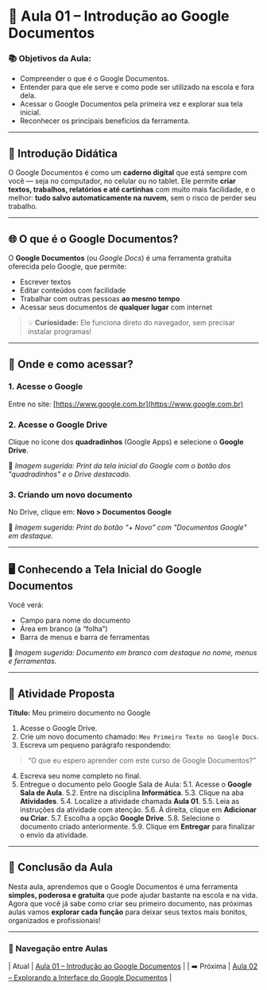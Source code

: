 # 📝 Aula 01 – Introdução ao Google Documentos

### 📚 Objetivos da Aula:
- Compreender o que é o Google Documentos.
- Entender para que ele serve e como pode ser utilizado na escola e fora dela.
- Acessar o Google Documentos pela primeira vez e explorar sua tela inicial.
- Reconhecer os principais benefícios da ferramenta.

---

## 🧠 Introdução Didática

O Google Documentos é como um **caderno digital** que está sempre com você — seja no computador, no celular ou no tablet. Ele permite **criar textos, trabalhos, relatórios e até cartinhas** com muito mais facilidade, e o melhor: **tudo salvo automaticamente na nuvem**, sem o risco de perder seu trabalho.

---

## 🌐 O que é o Google Documentos?

O **Google Documentos** (ou *Google Docs*) é uma ferramenta gratuita oferecida pelo Google, que permite:

- Escrever textos
- Editar conteúdos com facilidade
- Trabalhar com outras pessoas **ao mesmo tempo**
- Acessar seus documentos de **qualquer lugar** com internet

> 💡 **Curiosidade:** Ele funciona direto do navegador, sem precisar instalar programas!

---

## 💬 Onde e como acessar?

### 1. Acesse o Google
Entre no site: [https://www.google.com.br](https://www.google.com.br)

### 2. Acesse o Google Drive
Clique no ícone dos **quadradinhos** (Google Apps) e selecione o **Google Drive**.

📸 *Imagem sugerida: Print da tela inicial do Google com o botão dos "quadradinhos" e o Drive destacado.*

### 3. Criando um novo documento
No Drive, clique em:
**Novo > Documentos Google**

📸 *Imagem sugerida: Print do botão “+ Novo” com "Documentos Google" em destaque.*

---

## 🖥️ Conhecendo a Tela Inicial do Google Documentos

Você verá:
- Campo para nome do documento
- Área em branco (a “folha”)
- Barra de menus e barra de ferramentas

📸 *Imagem sugerida: Documento em branco com destaque no nome, menus e ferramentas.*

---

## 🧾 Atividade Proposta

**Título:** Meu primeiro documento no Google

1. Acesse o Google Drive.
2. Crie um novo documento chamado: `Meu Primeiro Texto no Google Docs`.
3. Escreva um pequeno parágrafo respondendo:
> “O que eu espero aprender com este curso de Google Documentos?”
4. Escreva seu nome completo no final.
5. Entregue o documento pelo Google Sala de Aula:
   5.1. Acesse o **Google Sala de Aula**.
   5.2. Entre na disciplina **Informática**.
   5.3. Clique na aba **Atividades**.
   5.4. Localize a atividade chamada **Aula 01**.
   5.5. Leia as instruções da atividade com atenção.
   5.6. À direita, clique em **Adicionar ou Criar**.
   5.7. Escolha a opção **Google Drive**.
   5.8. Selecione o documento criado anteriormente.
   5.9. Clique em **Entregar** para finalizar o envio da atividade.

---

## 🎯 Conclusão da Aula

Nesta aula, aprendemos que o Google Documentos é uma ferramenta **simples, poderosa e gratuita** que pode ajudar bastante na escola e na vida. Agora que você já sabe como criar seu primeiro documento, nas próximas aulas vamos **explorar cada função** para deixar seus textos mais bonitos, organizados e profissionais!

---

### 📘 Navegação entre Aulas

| Atual | [Aula 01 – Introdução ao Google Documentos](./aula-01.md) |
| ➡️ Próxima | [Aula 02 – Explorando a Interface do Google Documentos](./aula-02.md) |
